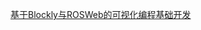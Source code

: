 [基于Blockly与ROSWeb的可视化编程基础开发](https://cxx0822.github.io/2021/11/17/ji-yu-blockly-yu-rosweb-de-ke-shi-hua-bian-cheng-ji-chu-kai-fa/)